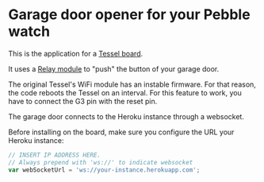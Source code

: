# Garage door opener for your Pebble watch

This is the application for a [Tessel board](https://tessel.io/).

It uses a [Relay module](https://tessel.io/modules#module-relay) to "push" the button of your garage door.

The original Tessel's WiFi module has an instable firmware. For that reason, the code reboots the Tessel on an interval. For this feature to work, you have to connect the G3 pin with the reset pin.

The garage door connects to the Heroku instance through a websocket.

Before installing on the board, make sure you configure the URL your Heroku instance:

```javascript
// INSERT IP ADDRESS HERE. 
// Always prepend with 'ws://' to indicate websocket
var webSocketUrl = 'ws://your-instance.herokuapp.com';
```
